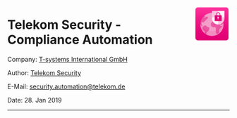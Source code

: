 <a href="images/tsec-logo.png"><img align="right" src="images/tsec-logo.png" alt="Telekom Security" height="80" width="80"></a>
# Telekom Security - Compliance Automation

Company: [T-systems International GmbH](https://www.t-systems.com)

Author: [Telekom Security](https://security.telekom.com/)   

E-Mail: [security.automation@telekom.de](security.automation@telekom.de)

Date: 28. Jan 2019

-------------------------------------------------------------------------------
